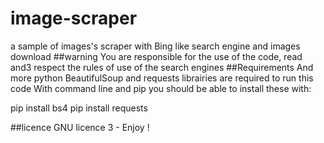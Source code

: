 # image-scraper
a sample of images's scraper with Bing like search engine and images download
##warning
You are responsible for the use of the code, read and3 respect the rules of use of the search engines
##Requirements
And more python BeautifulSoup and requests librairies are required to run this code
With command line and pip you should be able to install these with:

pip install bs4
pip install requests

##licence
GNU licence 3 - Enjoy !
